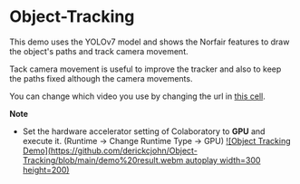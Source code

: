 # Object-Tracking
This demo uses the YOLOv7 model and shows the Norfair features to draw the object's paths and track camera movement.

Tack camera movement is useful to improve the tracker and also to keep the paths fixed although the camera movements.

You can change which video you use by changing the url in [this cell](#Download-Video-and-Preprocessing).

**Note**

- Set the hardware accelerator setting of Colaboratory to **GPU** and execute it.
(Runtime -> Change Runtime Type -> GPU)
[![Object Tracking Demo](https://github.com/derickcjohn/Object-Tracking/blob/main/demo%20result.webm autoplay width=300 height=200)](https://github.com/derickcjohn/Object-Tracking/blob/main/demo%20result.webm)

